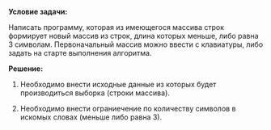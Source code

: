 **Условие задачи:**

Написать программу, которая из имеющегося массива строк формирует новый массив из строк, длина которых меньше, либо равна 3 символам. Первоначальный массив можно ввести с клавиатуры, либо задать на старте выполнения алгоритма.

**Решение:**

1. Необходимо внести исходные данные из которых будет производиться выборка (строки массива).

2. Необходимо внести ограниечение по количеству символов в искомых словах (меньше либо равна 3).


